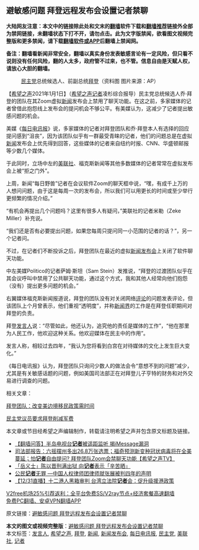  <h2>避敏感问题 拜登远程发布会设置记者禁聊</h2> <p class="notice"><b>大陆网友注意：本文中的链接除此处和文末的<a href="https://github.com/bannedbook/fanqiang" >翻墙</a>软件下载和<a href="https://github.com/killgcd/justmysocks/blob/master/README.md">翻墙推荐</a>链接外全部为禁网链接，未翻墙状态下打不开，请勿点击。此为文字版禁闻，欲看图文视频完整版和更多禁闻，请下载<a href="https://github.com/bannedbook/fanqiang">翻墙软件或APP</a>后翻墙上禁闻网。</p><p>备注：翻墙看新闻非常安全，翻墙以真实身份发表敏感言论有一定风险，但只看不说则没有任何风险，翻的人太多，政府管不过来，也不管。信息自由是天赋人权，请放心大胆的翻墙。</b></p>  <div class="entry"> <figure><figcaption><a href="https://www.bannedbook.org/bnews/tag/%e6%b0%91%e4%b8%bb%e5%85%9a/" class="st_tag internal_tag" rel="tag" title="标签 民主党 下的日志">民主党</a>总统候选人、前副总统<a href="https://www.bannedbook.org/bnews/tag/%e6%8b%9c%e7%99%bb/" class="st_tag internal_tag" rel="tag" title="标签 拜登 下的日志">拜登</a>（资料图 图片来源：AP）</figcaption></figure> <p>【<span class='wp_keywordlink_affiliate'><a href="https://www.soundofhope.org" title="希望之声" target="_blank">希望之声</a></span>2021年1月1日】（<a href="https://www.bannedbook.org/bnews/tag/%e5%b8%8c%e6%9c%9b%e4%b9%8b%e5%a3%b0/" class="st_tag internal_tag" rel="tag" title="标签 希望之声 下的日志">希望之声</a><a href="https://www.bannedbook.org/bnews/tag/%E8%AE%B0%E8%80%85/" class="st_tag internal_tag" rel="tag" title="标签 记者 下的日志">记者</a>凌杉综合报导）民主党总统候选人乔·拜登的团队在其Zoom虚拟<span class='wp_keywordlink_affiliate'><a href="https://www.bannedbook.org/" title="新闻">新闻</a></span>发布会上禁用了聊天功能。在这之前，多家媒体的记者曾借此抱怨线上发布会的提问机会不够公平。有美媒认为，这减少了记者提出敏感问题的机会。</p> <p>美媒《<a href="https://www.bannedbook.org/bnews/tag/%E6%AF%8F%E6%97%A5%E7%94%B5%E8%AE%AF%E6%8A%A5/" class="st_tag internal_tag" rel="tag" title="标签 每日电讯报 下的日志">每日电讯报</a>》说，多家媒体的记者对拜登团队和乔·拜登本人有选择的回应提问感到“沮丧”，因为该团队似乎有一群最受青睐的记者，他们的问题总是在虚拟<a href="https://www.bannedbook.org/bnews/tag/%E6%96%B0%E9%97%BB/" class="st_tag internal_tag" rel="tag" title="标签 新闻 下的日志">新闻</a>发布会上优先得到回答，这些媒体的记者来自纽约时报、CNN、华盛顿邮报等少数几个媒体。</p> <p>于此同时，立场中左的<a href="https://www.bannedbook.org/bnews/tag/%E7%BE%8E%E8%81%94%E7%A4%BE/" class="st_tag internal_tag" rel="tag" title="标签 美联社 下的日志">美联社</a>、福克斯新闻等其他多数媒体的记者常常在虚拟发布会上被“拒之门外”。</p> <p>上周，新闻“每日野兽”记者在会议软件Zoom的聊天框中说，“嘿，有成千上万的人想问问题，由于这是每周一次的发布会，所以我们可以用更长的时间或至少举行更频繁的情况介绍。”</p>  <p>“有机会再提出几个问题吗？这里有很多人有疑问，”美联社的记者米勒（Zeke Miller）补充说。</p> <p>“我们还是否有必要提出问题，如果您每周只提问同一小范围的记者的话？”，另一个记者问。</p> <p>不过，在记者们不断投诉之后，拜登团队在最近的虚拟<a href="https://www.bannedbook.org/bnews/tag/%E6%96%B0%E9%97%BB%E5%8F%91%E5%B8%83%E4%BC%9A/" class="st_tag internal_tag" rel="tag" title="标签 新闻发布会 下的日志">新闻发布会</a>上关闭了软件聊天功能。</p> <p>中左美媒Politico的记者萨姆·斯坦（Sam Stein）发推说，“拜登的过渡团队似乎在其会议呼叫中禁用了公共聊天功能，通过这个方式，我和其他人经常向他们抱怨（没有）提出更多问题的机会。”</p>  <p>右翼媒体福克斯新闻报道说，拜登的团队没有对关闭网络<span class='wp_keywordlink_affiliate'><a href="https://www.bannedbook.org/bnews/comments/" title="新闻评论" target="_blank">评论</a></span>的问题发表评论，但该团队上个月曾表示，他们重视“透明度”，并称<span class='wp_keywordlink'><a href="https://www.bannedbook.org/forum2/topic805.html" title="新闻与官场的内幕故事：新闻界" target="_blank">新闻界</a></span>的工作是在拜登任职期间对拜登的负责。</p> <p>拜登<a href="https://www.bannedbook.org/bnews/tag/%E5%8F%91%E8%A8%80%E4%BA%BA/" class="st_tag internal_tag" rel="tag" title="标签 发言人 下的日志">发言人</a>说：“尽管如此，他还认为，追究他的责任是媒体的工作”，“他在那里为人民工作，他欢迎这种关系。他欢迎媒体在民主中的作用”。</p> <p>发言人称，相较过去四年，“我认为您将看到白宫在对待媒体的文化上发生巨大变化。”</p> <p>《每日电讯报》认为，拜登团队只询问少数人的做法会令“意想不到的问题”减少，尤其是有关敏感话题的问题，例如美国司法部正在对拜登儿子亨特的财务和对外交易进行调查的问题。</p>  <p>相关文章：</p> <p><a data-ctorig="https://www.soundofhope.org/post/456583" data-cturl="https://www.google.com/url?client=internal-element-cse&amp;cx=007749283119516952101:0iwnfnkwnek&amp;q=https://www.soundofhope.org/post/456583&amp;sa=U&amp;ved=2ahUKEwio0Y6bqPvtAhVLo54KHUoMCJEQFjAHegQIBhAC&amp;usg=AOvVaw2zqhZxwcI5W7qZPBrQgRPO" href="https://www.soundofhope.org/post/456583" target="_blank">拜登团队：改变美边境移民政策需时间</a></p> <p><a data-ctorig="https://www.soundofhope.org/post/458134" data-cturl="https://www.google.com/url?client=internal-element-cse&amp;cx=007749283119516952101:0iwnfnkwnek&amp;q=https://www.soundofhope.org/post/458134&amp;sa=U&amp;ved=2ahUKEwio0Y6bqPvtAhVLo54KHUoMCJEQFjAJegQIBBAC&amp;usg=AOvVaw0uwE8OepblpWsuFdyVAGan" href="https://www.soundofhope.org/post/458134" target="_blank">民主党议员要求拜登削减军费</a></p> <p>本文章或节目经希望之声编辑制作，转载请注明希望之声并包含原文标题及链接。</p>  <ul class='op-related-articles' title='相关阅读'> <li><a href='https://www.bannedbook.org/bnews/fanqiang/20210102/1459291.html' target='_blank'>【翻墙问答】半岛电视台<b>记者</b>被遥距监听 揭iMessage漏洞</a></li> <li><a href='https://www.bannedbook.org/bnews/cbnews/20210101/1458989.html' target='_blank'>司法部报告：六摇摆州多出26.8万张选票；福奇预测新变种冠状病毒将在全美蔓延；怕<b>记者</b>自由提问? 拜登团队Zoom会禁聊天功能【希望之声TV】</a></li> <li><a href='https://www.bannedbook.org/bnews/headline/20201231/1458586.html' target='_blank'>「岳义士」陈以晋刑满出狱 向<b>记者</b>表示「辛苦晒」</a></li> <li><a href='https://www.bannedbook.org/bnews/renquan/xgmyd/20201231/1458549.html' target='_blank'>公民<b>记者</b>无罪 &#8212;中国人权律师团律师就张展被判四年的声明</a></li> <li><a href='https://www.bannedbook.org/bnews/taiwannews/20201231/1458275.html' target='_blank'>【12/31直播】十二港人黑箱审判 台湾立法院<b>记者</b>会：促升级援港政策</a></li> </ul> <p class="texttj"> <a href="https://www.bannedbook.org/forum23/topic22702.html" target="_blank">V2free机场25%引荐返利：全平台免费SS/V2ray节点+经济套餐高速翻墙</a><br/> <a href="https://github.com/bannedbook/fanqiang/wiki/%E7%A6%81%E9%97%BB%E7%BD%91%E5%AE%89%E5%8D%93%E7%BF%BB%E5%A2%99%E6%96%B0%E9%97%BBAPP" target="_blank">免费PC翻墙、安卓VPN翻墙APP</a></p><p>原文链接：<a class="src_link"  href="https://www.soundofhope.org/post/459494" target="_blank">避敏感问题 拜登远程发布会设置记者禁聊</a></p><a name='sharetosocial'></a>       <div><b>本文的图文或视频完整版</b>：<a href='https://www.bannedbook.org/bnews/comments/20210102/1459341.html'>避敏感问题 拜登远程发布会设置记者禁聊</a></div>  </div><!--END ENTRY--> <div class="postfooter"> <div>本文标签：<a href="https://www.bannedbook.org/bnews/tag/%E5%8F%91%E8%A8%80%E4%BA%BA/" rel="tag">发言人</a>, <a href="https://www.bannedbook.org/bnews/tag/%e5%b8%8c%e6%9c%9b%e4%b9%8b%e5%a3%b0/" rel="tag">希望之声</a>, <a href="https://www.bannedbook.org/bnews/tag/%e6%8b%9c%e7%99%bb/" rel="tag">拜登</a>, <a href="https://www.bannedbook.org/bnews/tag/%E6%96%B0%E9%97%BB/" rel="tag">新闻</a>, <a href="https://www.bannedbook.org/bnews/tag/%E6%96%B0%E9%97%BB%E5%8F%91%E5%B8%83%E4%BC%9A/" rel="tag">新闻发布会</a>, <a href="https://www.bannedbook.org/bnews/tag/%E6%AF%8F%E6%97%A5%E7%94%B5%E8%AE%AF%E6%8A%A5/" rel="tag">每日电讯报</a>, <a href="https://www.bannedbook.org/bnews/tag/%e6%b0%91%e4%b8%bb%e5%85%9a/" rel="tag">民主党</a>, <a href="https://www.bannedbook.org/bnews/tag/%E7%BE%8E%E8%81%94%E7%A4%BE/" rel="tag">美联社</a>, <a href="https://www.bannedbook.org/bnews/tag/%E8%AE%B0%E8%80%85/" rel="tag">记者</a></div>  </div><!--END POSTFOOTER--> 